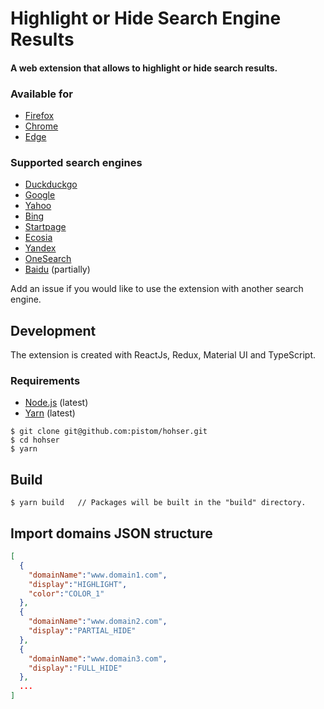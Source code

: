 # Highlight or Hide Search Engine Results
#### A web extension that allows to highlight or hide search results.

### Available for
- [Firefox](https://addons.mozilla.org/en-US/firefox/addon/hohser/)
- [Chrome](https://chrome.google.com/webstore/detail/highlight-or-hide-search/ilopipickdimglkalhckioobifbiinbk)
- [Edge](https://microsoftedge.microsoft.com/addons/detail/highlight-or-hide-search-/bgbmlgjieadialcabijglgoigkjdfalk)

### Supported search engines
- [Duckduckgo](https://duckduckgo.com)
- [Google](https://www.google.com)
- [Yahoo](https://fr.search.yahoo.com)
- [Bing](https://www.bing.com/)
- [Startpage](https://www.startpage.com)
- [Ecosia](https://www.ecosia.org)
- [Yandex](https://www.yandex.ru)
- [OneSearch](https://www.onesearch.com/)
- [Baidu](http://www.baidu.com/) (partially)

Add an issue if you would like to use the extension with another search engine.

## Development
The extension is created with ReactJs, Redux, Material UI and TypeScript.

### Requirements
- [Node.js](https://nodejs.org/) (latest)
- [Yarn](https://yarnpkg.com/) (latest)

```shell
$ git clone git@github.com:pistom/hohser.git
$ cd hohser
$ yarn
```

## Build
```shell
$ yarn build   // Packages will be built in the "build" directory.
```

## Import domains JSON structure
```json
[
  {
    "domainName":"www.domain1.com",
    "display":"HIGHLIGHT",
    "color":"COLOR_1"
  },
  {
    "domainName":"www.domain2.com",
    "display":"PARTIAL_HIDE"
  },
  {
    "domainName":"www.domain3.com",
    "display":"FULL_HIDE"
  },
  ...
]
```